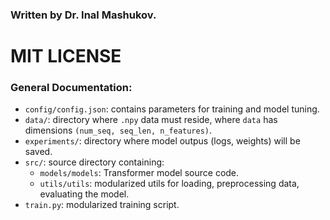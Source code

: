 ### Written by Dr. Inal Mashukov.
# MIT LICENSE
### General Documentation:
- `config/config.json`: contains parameters for training and model tuning.
- `data/`: directory where `.npy` data must reside, where `data` has dimensions `(num_seq, seq_len, n_features)`.
- `experiments/`: directory where model outpus (logs, weights) will be saved.
- `src/`: source directory containing:
  - `models/models`: Transformer model source code.
  - `utils/utils`: modularized utils for loading, preprocessing data, evaluating the model.
- `train.py`: modularized training script.
